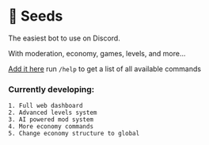# 🌱 Seeds
The easiest bot to use on Discord.

With moderation, economy, games, levels, and more...

[Add it here](https://seedsbot.xyz/invite) run `/help` to get a list of all available commands

### Currently developing:
```
1. Full web dashboard
2. Advanced levels system
3. AI powered mod system
4. More economy commands
5. Change economy structure to global
```
